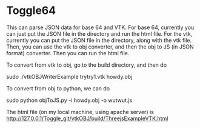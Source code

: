 Toggle64
========

This can parse JSON data for base 64 and VTK. For base 64, currently you can 
just put the JSON file in the directory and run the html file. For the vtk,
currently you can put the JSON file in the directory, along with the vtk file. 
Then, you can use the vtk to obj converter, and then the obj to JS (in JSON 
format) converter. Then you can run the html file.

To convert from vtk to obj, go to the build directory, and then do

sudo ./vtkOBJWriterExample trytry1.vtk howdy.obj

To convert from obj to python, we can do

sudo python objToJS.py -i howdy.obj -o wutwut.js

The html file (on my local machine, using apache server) is 
http://127.0.0.1/Toggle_git/vtkOBJ/build/ThreejsExampleVTK.html


